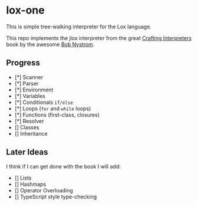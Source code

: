 # lox-one

This is simple tree-walking interpreter for the Lox language.

This repo implements the jlox interpreter from the great [Crafting Interpreters](http://craftinginterpreters.com/) book by the awesome [Bob Nystrom](https://github.com/munificent).

## Progress

- [*] Scanner
- [*] Parser
- [*] Environment
- [*] Variables
- [*] Conditionals `if/else`
- [*] Loops (`for` and `while` loops)
- [*] Functions (first-class, closures)
- [*] Resolver
- [] Classes
- [] Inheritance

## Later Ideas

I think if I can get done with the book I will add:

- [] Lists
- [] Hashmaps
- [] Operator Overloading
- [] TypeScript style type-checking
